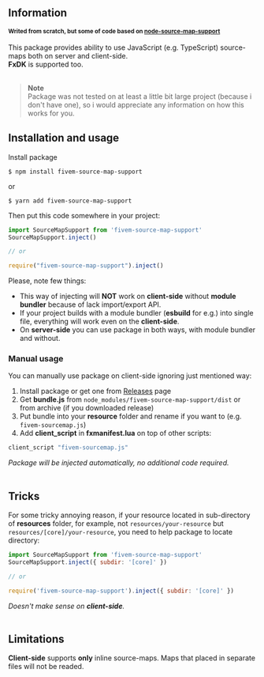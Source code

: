 ## Information
<sup>**Writed from scratch, but some of code based on [node-source-map-support](https://github.com/evanw/node-source-map-support)**</sup>
<br />
<br />
This package provides ability to use JavaScript (e.g. TypeScript) source-maps both on server and client-side.\
**FxDK** is supported too.\
<br />
> **Note**<br />
> Package was not tested on at least a little bit large project (because i don't have one), so i would appreciate any information on how this works for you.

## Installation and usage
Install package
```
$ npm install fivem-source-map-support
```
or
```
$ yarn add fivem-source-map-support
```
Then put this code somewhere in your project:
```js
import SourceMapSupport from 'fivem-source-map-support'
SourceMapSupport.inject()

// or

require("fivem-source-map-support").inject()
```
Please, note few things:
* This way of injecting will **NOT** work on **client-side** without **module bundler** because of lack import/export API.
* If your project builds with a module bundler (**esbuild** for e.g.) into single file, everything will work even on the **client-side**.
* On **server-side** you can use package in both ways, with module bundler and without.

### Manual usage
You can manually use package on client-side ignoring just mentioned way:
1. Install package or get one from [Releases](https://github.com/STKrush/fivem-source-map-support/releases/latest) page
2. Get **bundle.js** from ```node_modules/fivem-source-map-support/dist``` or from archive (if you downloaded release)
3. Put bundle into your **resource** folder and rename if you want to (e.g. ```fivem-sourcemap.js```)
4. Add **client_script** in **fxmanifest.lua** on top of other scripts:
```lua
client_script "fivem-sourcemap.js"
```
*Package will be injected automatically, no additional code required.*
<br />
<br />
## Tricks
For some tricky annoying reason, if your resource located in sub-directory of **resources** folder, for example, not ```resources/your-resource``` but ```resources/[core]/your-resource```, you need to help package to locate directory:
```js
import SourceMapSupport from 'fivem-source-map-support'
SourceMapSupport.inject({ subdir: '[core]' })

// or

require('fivem-source-map-support').inject({ subdir: '[core]' })
```
*Doesn't make sense on **client-side**.*
<br />
<br />
## Limitations
**Client-side** supports **only** inline source-maps. Maps that placed in separate files will not be readed.

